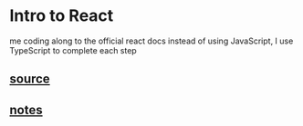# Intro to React

me coding along to the official react docs
instead of using JavaScript, I use TypeScript to complete each step

## [source](https://reactjs.org/tutorial/tutorial.html)
## [notes](https://www.craft.do/s/a31WaR39oVlrJe)
